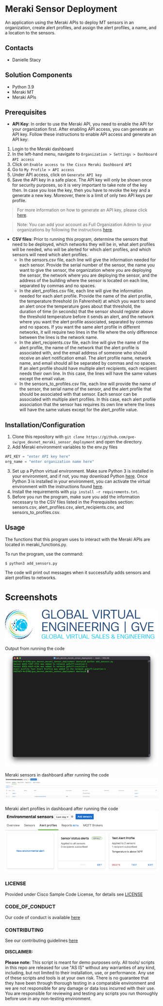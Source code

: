 # Meraki Sensor Deployment
An application using the Meraki APIs to deploy MT sensors in an organization, create alert profiles, and assign the alert profiles, a name, and a location to the sensors.

## Contacts
* Danielle Stacy

## Solution Components
* Python 3.9
* Meraki MT
* Meraki APIs

## Prerequisites
- **API Key**: In order to use the Meraki API, you need to enable the API for your organization first. After enabling API access, you can generate an API key. Follow these instructions to enable API access and generate an API key:
1. Login to the Meraki dashboard
2. In the left-hand menu, navigate to `Organization > Settings > Dashboard API access`
3. Click on `Enable access to the Cisco Meraki Dashboard API`
4. Go to `My Profile > API access`
5. Under API access, click on `Generate API key`
6. Save the API key in a safe place. The API key will only be shown once for security purposes, so it is very important to take note of the key then. In case you lose the key, then you have to revoke the key and a generate a new key. Moreover, there is a limit of only two API keys per profile.
> For more information on how to generate an API key, please click [here](https://developer.cisco.com/meraki/api-v1/#!authorization/authorization). 

> Note: You can add your account as Full Organization Admin to your organizations by following the instructions [here](https://documentation.meraki.com/General_Administration/Managing_Dashboard_Access/Managing_Dashboard_Administrators_and_Permissions).

- **CSV files**: Prior to running this program, determine the sensors that need to be deployed, which networks they will be in, what alert profiles will be needed, who will be alerted for which alert profiles, and which sensors will need which alert profiles.
    - In the sensors.csv file, each line will give the information needed for each sensor. Provide the serial number of the sensor, the name you want to give the sensor, the organization where you are deploying the sensor, the network where you are deploying the sensor, and the address of the building where the sensor is located on each line, separated by commas and no spaces.
    - In the alert_profiles.csv file, each line will give the information needed for each alert profile. Provide the name of the alert profile, the temperature threshold (in Fahrenheit) at which you want to send an alert once the temperature goes about that threshold, the duration of time (in seconds) that the sensor should register above the threshold temperature before it sends an alert, and the network where you want the alert profile associated, separated by commas and no spaces. If you want the same alert profile in different networks, it will require two lines in the file where the only difference between the lines is the network name.
    - In the alert_recipients.csv file, each line will give the name of the alert profile, the name of the network that the alert profile is associated with, and the email address of someone who should receive an alert notification email. The alert profile name, network name, and email should all be separated by commas and no spaces. If an alert profile should have multiple alert recipients, each recipient needs their own line. In this case, the lines will have the same values except the email value.
    - In the sensors_to_profiles.csv file, each line will provide the name of the sensor, the serial name of the sensor, and the alert profile that should be associated with that sensor. Each sensor can be associated with multiple alert profiles. In this case, each alert profile association that the sensor has requires its own line where the lines will have the same values except for the alert_profile value.

## Installation/Configuration
1. Clone this repository with `git clone https://github.com/gve-sw/gve_devnet_meraki_sensor_deployment` and open the directory.
2. Add Meraki environment variables to the env.py files
```python
API_KEY = "enter API key here"
org_name = "enter organization name here"
```
3. Set up a Python virtual environment. Make sure Python 3 is installed in your environment, and if not, you may download Python [here](https://www.python.org/downloads/). Once Python 3 is installed in your environment, you can activate the virtual environment with the instructions found [here](https://docs.python.org/3/tutorial/venv.html).
4. Install the requirements with `pip install -r requirements.txt`.
5. Before you run the program, make sure you add the information necessary to the CSV files listed in the Prerequisites section: sensors.csv, alert_profiles.csv, alert_recipients.csv, and sensors_to_profiles.csv.

## Usage
The functions that this program uses to interact with the Meraki APIs are located in meraki_functions.py.

To run the program, use the command:
```
$ python3 add_sensors.py
```

The code will print out messages when it successfully adds sensors and alert profiles to networks.

# Screenshots

![/IMAGES/0image.png](/IMAGES/0image.png)

Output from running the code
![/IMAGES/output.png](/IMAGES/output.png)

Meraki sensors in dashboard after running the code
![/IMAGES/sensors.png](/IMAGES/sensors.png)

Meraki alert profiles in dashboard after running the code
![/IMAGES/alert_profiles.png](/IMAGES/alert_profiles.png)

### LICENSE

Provided under Cisco Sample Code License, for details see [LICENSE](LICENSE.md)

### CODE_OF_CONDUCT

Our code of conduct is available [here](CODE_OF_CONDUCT.md)

### CONTRIBUTING

See our contributing guidelines [here](CONTRIBUTING.md)

#### DISCLAIMER:
<b>Please note:</b> This script is meant for demo purposes only. All tools/ scripts in this repo are released for use "AS IS" without any warranties of any kind, including, but not limited to their installation, use, or performance. Any use of these scripts and tools is at your own risk. There is no guarantee that they have been through thorough testing in a comparable environment and we are not responsible for any damage or data loss incurred with their use.
You are responsible for reviewing and testing any scripts you run thoroughly before use in any non-testing environment.
